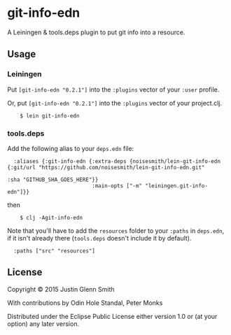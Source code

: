 # git-info-edn

A Leiningen & tools.deps plugin to put git info into a resource.

## Usage

### Leiningen

Put `[git-info-edn "0.2.1"]` into the `:plugins` vector of your `:user` profile.

Or, put `[git-info-edn "0.2.1"]` into the `:plugins` vector of your project.clj.

```shell
    $ lein git-info-edn
```

### tools.deps

Add the following alias to your `deps.edn` file:

```EDN
  :aliases {:git-info-edn {:extra-deps {noisesmith/lein-git-info-edn {:git/url "https://github.com/noisesmith/lein-git-info-edn.git"
                                                                      :sha "GITHUB_SHA_GOES_HERE"}}
                           :main-opts ["-m" "leiningen.git-info-edn"]}}
```

then

```shell
    $ clj -Agit-info-edn
```

Note that you'll have to add the `resources` folder to your `:paths` in `deps.edn`, if it isn't already there (`tools.deps` doesn't include it by default).

```EDN
  :paths ["src" "resources"]
```


## License

Copyright © 2015 Justin Glenn Smith

With contributions by Odin Hole Standal, Peter Monks

Distributed under the Eclipse Public License either version 1.0 or (at
your option) any later version.
